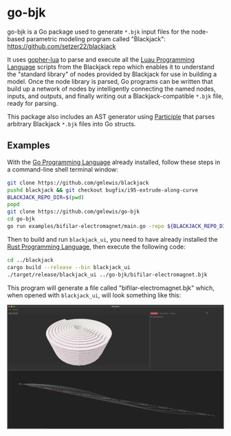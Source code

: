 # go-bjk

go-bjk is a Go package used to generate `*.bjk` input files for
the node-based parametric modeling program called "Blackjack":
https://github.com/setzer22/blackjack

It uses [gopher-lua](https://github.com/yuin/gopher-lua) to parse
and execute all the [Luau Programming Language](https://luau-lang.org/)
scripts from the Blackjack repo which enables it to
understand the "standard library" of nodes provided
by Blackjack for use in building a model. Once the node library
is parsed, Go programs can be written that build up a network
of nodes by intelligently connecting the named nodes, inputs,
and outputs, and finally writing out a Blackjack-compatible `*.bjk`
file, ready for parsing.

This package also includes an AST generator using
[Participle](github.com/alecthomas/participle) that parses arbitrary
Blackjack `*.bjk` files into Go structs.

## Examples

With the [Go Programming Language](https://go.dev) already installed,
follow these steps in a command-line shell terminal window:

```bash
git clone https://github.com/gmlewis/blackjack
pushd blackjack && git checkout bugfix/i95-extrude-along-curve
BLACKJACK_REPO_DIR=$(pwd)
popd
git clone https://github.com/gmlewis/go-bjk
cd go-bjk
go run examples/bifilar-electromagnet/main.go -repo ${BLACKJACK_REPO_DIR} > bifilar-electromagnet.bjk
```

Then to build and run `blackjack_ui`, you need to have already installed
the [Rust Programming Language](https://www.rust-lang.org/tools/install),
then execute the following code:

```bash
cd ../blackjack
cargo build --release --bin blackjack_ui
./target/release/blackjack_ui ../go-bjk/bifilar-electromagnet.bjk
```

This program will generate a file called "bifilar-electromagnet.bjk" which,
when opened with `blackjack_ui`, will look something like this:

![blackjack_ui](./bifilar-electromagnet.png)
